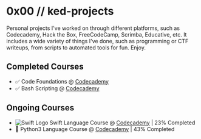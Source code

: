 # 0x00 // ked-projects
Personal projects I've worked on through different platforms, such as Codecademy, Hack the Box, FreeCodeCamp, Scrimba, Educative, etc. It includes a wide variety of things I've done, such as programming or CTF writeups, from scripts to automated tools for fun. Enjoy.


## Completed Courses
- ✅ Code Foundations @ [Codecademy](https://www.codecademy.com/learn/paths/code-foundations)
- ✅ Bash Scripting @ [Codecademy](https://www.codecademy.com/learn/bash-scripting)

## Ongoing Courses
- ![Swift Logo](https://www.svgrepo.com/show/376351/swift.svg) Swift Language Course @ [Codecademy](https://www.codecademy.com/learn/learn-swift) | 23% Completed
- 🐍 Python3 Language Course @ [Codecademy](https://www.codecademy.com/learn/learn-python-3) | 43% Completed
